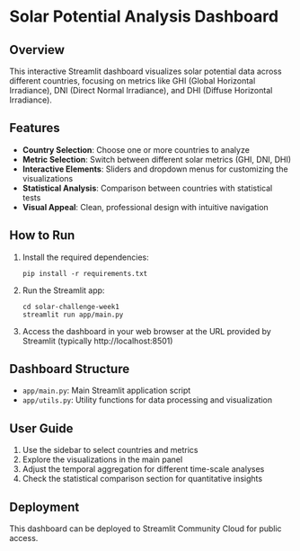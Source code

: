 # Solar Potential Analysis Dashboard

## Overview
This interactive Streamlit dashboard visualizes solar potential data across different countries, focusing on metrics like GHI (Global Horizontal Irradiance), DNI (Direct Normal Irradiance), and DHI (Diffuse Horizontal Irradiance).

## Features
- **Country Selection**: Choose one or more countries to analyze
- **Metric Selection**: Switch between different solar metrics (GHI, DNI, DHI)
- **Interactive Elements**: Sliders and dropdown menus for customizing the visualizations
- **Statistical Analysis**: Comparison between countries with statistical tests
- **Visual Appeal**: Clean, professional design with intuitive navigation

## How to Run
1. Install the required dependencies:
   ```
   pip install -r requirements.txt
   ```

2. Run the Streamlit app:
   ```
   cd solar-challenge-week1
   streamlit run app/main.py
   ```

3. Access the dashboard in your web browser at the URL provided by Streamlit (typically http://localhost:8501)

## Dashboard Structure
- `app/main.py`: Main Streamlit application script
- `app/utils.py`: Utility functions for data processing and visualization

## User Guide
1. Use the sidebar to select countries and metrics
2. Explore the visualizations in the main panel
3. Adjust the temporal aggregation for different time-scale analyses
4. Check the statistical comparison section for quantitative insights

## Deployment
This dashboard can be deployed to Streamlit Community Cloud for public access.

